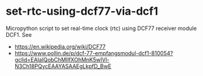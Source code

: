 # set-rtc-using-dcf77-via-dcf1
Micropython script to set real-time clock (rtc) using DCF77 receiver module DCF1.
See
* https://en.wikipedia.org/wiki/DCF77
* https://www.pollin.de/p/dcf-77-empfangsmodul-dcf1-810054?gclid=EAIaIQobChMIlfXOhMnK5wIVl-N3Ch18PQycEAAYASAAEgLkpfD_BwE

